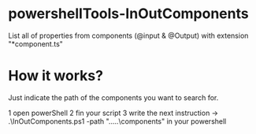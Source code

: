 # powershellTools-InOutComponents
List all of properties from components (@input &amp; @Output) with extension "*component.ts"

# How it works?

Just indicate the path of the components you want to search for.

1 open powerShell
2 fin your script
3 write the next instruction  -> .\InOutComponents.ps1 -path ".....\components" in your powershell
